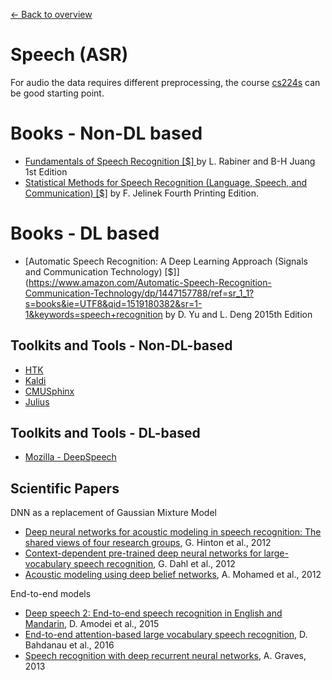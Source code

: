 [← Back to overview](../README.md)

# Speech (ASR)
For audio the data requires different preprocessing, the course [cs224s](http://web.stanford.edu/class/cs224s/syllabus.html) can be good starting point.

# Books - Non-DL based
* [Fundamentals of Speech Recognition [$] ](https://www.amazon.com/Fundamentals-Speech-Recognition-Lawrence-Rabiner/dp/0130151572/ref=sr_1_4?ie=UTF8&qid=1519180205&sr=8-4&keywords=lawrence+rabiner) by L. Rabiner and B-H Juang 1st Edition
* [Statistical Methods for Speech Recognition (Language, Speech, and Communication) [$]](https://www.amazon.com/Statistical-Methods-Recognition-Language-Communication/dp/0262100665/ref=sr_1_2?s=books&ie=UTF8&qid=1519180382&sr=1-2&keywords=speech+recognition) by F. Jelinek Fourth Printing Edition. 

# Books - DL based
* [Automatic Speech Recognition: A Deep Learning Approach (Signals and Communication Technology) [$]](https://www.amazon.com/Automatic-Speech-Recognition-Communication-Technology/dp/1447157788/ref=sr_1_1?s=books&ie=UTF8&qid=1519180382&sr=1-1&keywords=speech+recognition by D. Yu and L. Deng 2015th Edition

## Toolkits and Tools - Non-DL-based
* [HTK](http://htk.eng.cam.ac.uk/)
* [Kaldi](http://kaldi-asr.org/)
* [CMUSphinx](https://cmusphinx.github.io/)
* [Julius](https://github.com/julius-speech/julius)

## Toolkits and Tools - DL-based
* [Mozilla - DeepSpeech](https://github.com/mozilla/DeepSpeech)

## Scientific Papers

DNN as a replacement of Gaussian Mixture Model
- [Deep neural networks for acoustic modeling in speech recognition: The shared views of four research groups](http://www.cs.toronto.edu/~asamir/papers/SPM_DNN_12.pdf), G. Hinton et al., 2012
- [Context-dependent pre-trained deep neural networks for large-vocabulary speech recognition](http://citeseerx.ist.psu.edu/viewdoc/download?doi=10.1.1.337.7548&rep=rep1&type=pdf), G. Dahl et al., 2012
- [Acoustic modeling using deep belief networks](http://www.cs.toronto.edu/~asamir/papers/speechDBN_jrnl.pdf), A. Mohamed et al., 2012

End-to-end models
- [Deep speech 2: End-to-end speech recognition in English and Mandarin](https://arxiv.org/pdf/1512.02595), D. Amodei et al., 2015
- [End-to-end attention-based large vocabulary speech recognition](https://arxiv.org/pdf/1508.04395), D. Bahdanau et al., 2016
- [Speech recognition with deep recurrent neural networks](http://arxiv.org/pdf/1303.5778.pdf), A. Graves, 2013